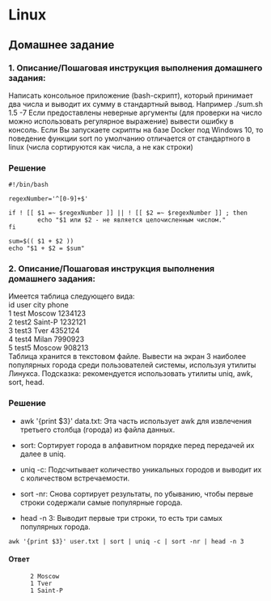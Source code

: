 # Linux
## Домашнее задание

### 1. Описание/Пошаговая инструкция выполнения домашнего задания:
Написать консольное приложение (bash-скрипт), который принимает два числа и выводит их сумму в стандартный вывод.
Например
./sum.sh 1.5 -7
Если предоставлены неверные аргументы (для проверки на число можно использовать регулярное выражение) вывести ошибку в консоль.
Если Вы запускаете скрипты на базе Docker под Windows 10, то поведение функции sort по умолчанию отличается от стандартного в linux (числа сортируются как числа, а не как строки)

###  Решение 
```shell
#!/bin/bash

regexNumber='^[0-9]+$'

if ! [[ $1 =~ $regexNumber ]] || ! [[ $2 =~ $regexNumber ]] ; then
        echo "$1 или $2 - не является целочисленным числом."
fi

sum=$(( $1 + $2 ))
echo "$1 + $2 = $sum"
```

### 2. Описание/Пошаговая инструкция выполнения домашнего задания:
Имеется таблица следующего вида:  
id user city phone    
1 test Moscow 1234123   
2 test2 Saint-P 1232121   
3 test3 Tver 4352124   
4 test4 Milan 7990923   
5 test5 Moscow 908213       
Таблица хранится в текстовом файле.
Вывести на экран 3 наиболее популярных города среди пользователей системы, используя утилиты Линукса.
Подсказка: рекомендуется использовать утилиты uniq, awk, sort, head.

###  Решение 

- awk '{print $3}' data.txt: Эта часть использует awk для извлечения третьего столбца (города) из файла данных.

- sort: Сортирует города в алфавитном порядке перед передачей их далее в uniq.

- uniq -c: Подсчитывает количество уникальных городов и выводит их с количеством встречаемости.

- sort -nr: Снова сортирует результаты, по убыванию, чтобы первые строки содержали самые популярные города.

- head -n 3: Выводит первые три строки, то есть три самых популярных города.

```shell
awk '{print $3}' user.txt | sort | uniq -c | sort -nr | head -n 3
```
#### Ответ
```text
      2 Moscow
      1 Tver
      1 Saint-P
```